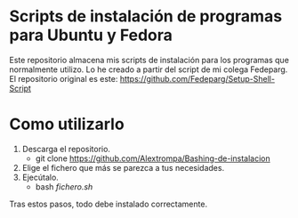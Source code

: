 # Scripts de instalación de programas para Ubuntu y Fedora
Este repositorio almacena mis scripts de instalación para los programas que normalmente utilizo.
Lo he creado a partir del script de mi colega Fedeparg.
El repositorio original es este: https://github.com/Fedeparg/Setup-Shell-Script

# Como utilizarlo
1. Descarga el repositorio.
	- git clone https://github.com/Alextrompa/Bashing-de-instalacion
2. Elige el fichero que más se parezca a tus necesidades.
3. Ejecútalo.
	- bash *fichero.sh*

Tras estos pasos, todo debe instalado correctamente.
